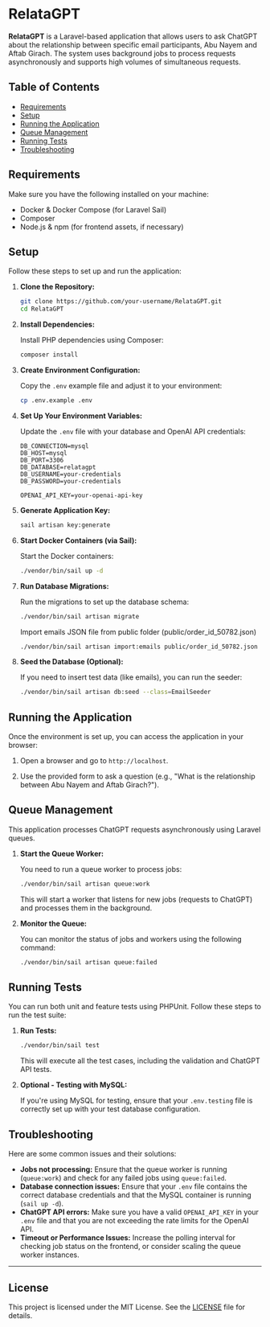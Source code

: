 # RelataGPT

**RelataGPT** is a Laravel-based application that allows users to ask ChatGPT about the relationship between specific email participants, Abu Nayem and Aftab Girach. The system uses background jobs to process requests asynchronously and supports high volumes of simultaneous requests.

## Table of Contents

- [Requirements](#requirements)
- [Setup](#setup)
- [Running the Application](#running-the-application)
- [Queue Management](#queue-management)
- [Running Tests](#running-tests)
- [Troubleshooting](#troubleshooting)

## Requirements

Make sure you have the following installed on your machine:

- Docker & Docker Compose (for Laravel Sail)
- Composer
- Node.js & npm (for frontend assets, if necessary)

## Setup

Follow these steps to set up and run the application:

1. **Clone the Repository:**

   ```bash
   git clone https://github.com/your-username/RelataGPT.git
   cd RelataGPT
   ```

2. **Install Dependencies:**

   Install PHP dependencies using Composer:

   ```bash
   composer install
   ```

3. **Create Environment Configuration:**

   Copy the `.env` example file and adjust it to your environment:

   ```bash
   cp .env.example .env
   ```

4. **Set Up Your Environment Variables:**

   Update the `.env` file with your database and OpenAI API credentials:

   ```env
   DB_CONNECTION=mysql
   DB_HOST=mysql
   DB_PORT=3306
   DB_DATABASE=relatagpt
   DB_USERNAME=your-credentials
   DB_PASSWORD=your-credentials

   OPENAI_API_KEY=your-openai-api-key
   ```

5. **Generate Application Key:**

   ```bash
   sail artisan key:generate
   ```

6. **Start Docker Containers (via Sail):**

   Start the Docker containers:

   ```bash
   ./vendor/bin/sail up -d
   ```

7. **Run Database Migrations:**

   Run the migrations to set up the database schema:

   ```bash
   ./vendor/bin/sail artisan migrate
   ```

    Import emails JSON file from public folder (public/order_id_50782.json)
    ```bash
    ./vendor/bin/sail artisan import:emails public/order_id_50782.json
    ```

8. **Seed the Database (Optional):**

   If you need to insert test data (like emails), you can run the seeder:

   ```bash
   ./vendor/bin/sail artisan db:seed --class=EmailSeeder
   ```

## Running the Application

Once the environment is set up, you can access the application in your browser:

1. Open a browser and go to `http://localhost`.

2. Use the provided form to ask a question (e.g., "What is the relationship between Abu Nayem and Aftab Girach?").

## Queue Management

This application processes ChatGPT requests asynchronously using Laravel queues.

1. **Start the Queue Worker:**

   You need to run a queue worker to process jobs:

   ```bash
   ./vendor/bin/sail artisan queue:work
   ```

   This will start a worker that listens for new jobs (requests to ChatGPT) and processes them in the background.

2. **Monitor the Queue:**

   You can monitor the status of jobs and workers using the following command:

   ```bash
   ./vendor/bin/sail artisan queue:failed
   ```

## Running Tests

You can run both unit and feature tests using PHPUnit. Follow these steps to run the test suite:

1. **Run Tests:**

   ```bash
   ./vendor/bin/sail test
   ```

   This will execute all the test cases, including the validation and ChatGPT API tests.

2. **Optional - Testing with MySQL:**

   If you're using MySQL for testing, ensure that your `.env.testing` file is correctly set up with your test database configuration.

## Troubleshooting

Here are some common issues and their solutions:

- **Jobs not processing:** Ensure that the queue worker is running (`queue:work`) and check for any failed jobs using `queue:failed`.
- **Database connection issues:** Ensure that your `.env` file contains the correct database credentials and that the MySQL container is running (`sail up -d`).
- **ChatGPT API errors:** Make sure you have a valid `OPENAI_API_KEY` in your `.env` file and that you are not exceeding the rate limits for the OpenAI API.
- **Timeout or Performance Issues:** Increase the polling interval for checking job status on the frontend, or consider scaling the queue worker instances.

---

## License

This project is licensed under the MIT License. See the [LICENSE](LICENSE) file for details.
```

